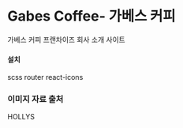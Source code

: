 # Gabes Coffee- 가베스 커피

가베스 커피 프랜차이즈 회사 소개 사이트






#### 설치
scss
router
react-icons

### 이미지 자료 출처
HOLLYS